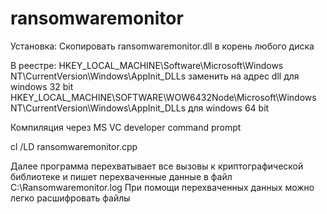 # ransomwaremonitor
Установка:
Скопировать ransomwaremonitor.dll в корень любого диска

В реестре: HKEY_LOCAL_MACHINE\Software\Microsoft\Windows NT\CurrentVersion\Windows\AppInit_DLLs заменить на адрес dll для windows 32 bit
HKEY_LOCAL_MACHINE\SOFTWARE\WOW6432Node\Microsoft\Windows NT\CurrentVersion\Windows\AppInit_DLLs для windows 64 bit

Компиляция через MS VC developer command prompt

cl /LD ransomwaremonitor.cpp

Далее программа перехватывает все вызовы к криптографической библиотеке и пишет перехваченные данные в файл C:\Ransomwaremonitor.log
При помощи перехваченных данных можно легко расшифровать файлы
